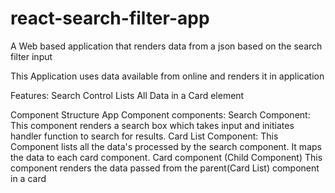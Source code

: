 # react-search-filter-app
A Web based application that renders data from a json based on the search filter input

This Application uses data available from online and renders it in application

Features:
  Search Control
  Lists All Data in a Card element
  
 Component Structure
 App Component
 components:
  Search Component:
      This component renders a search box which takes input and initiates handler function to search for results.
  Card List Component:
       This Component lists all the data's processed by the search component. It maps the data to each card component.
    Card component (Child Component)
      This component renders the data passed from the parent(Card List) component in a card
  
